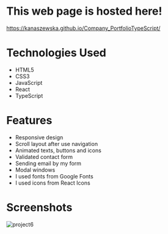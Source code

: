 # This web page is hosted here!
https://kanaszewska.github.io/Company_PortfolioTypeScript/


# Technologies Used
* HTML5
* CSS3
* JavaScript
* React
* TypeScript


# Features
* Responsive design
* Scroll layout after use navigation
* Animated texts, buttons and icons
* Validated contact form
* Sending email by my form
* Modal windows
* I used fonts from Google Fonts
* I used icons from React Icons


# Screenshots

![project6](https://user-images.githubusercontent.com/106904594/201998808-94e03f15-209e-4aea-80b6-c6ad35c77c66.jpg)
